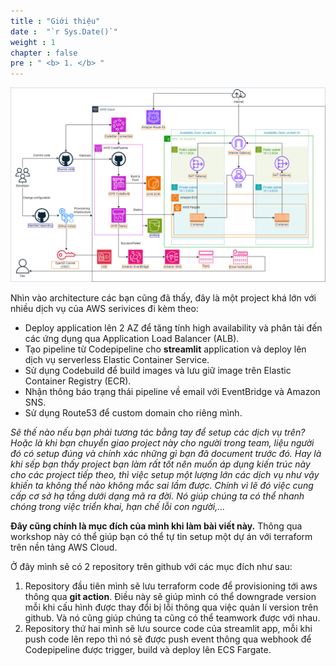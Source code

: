 ```yaml
---
title : "Giới thiệu"
date :  "`r Sys.Date()`" 
weight : 1 
chapter : false
pre : " <b> 1. </b> "
---
```

 
![IMAGE](/images/1-introduce/001-introduce.png)

Nhìn vào architecture các bạn cũng đã thấy, đây là một project khá lớn với nhiều dịch vụ của AWS serivices đi kèm theo:
- Deploy application lên 2 AZ để tăng tính high availability và phân tải đến các ứng dụng qua Application Load Balancer (ALB).
- Tạo pipeline từ Codepipeline cho **streamlit** application và deploy lên dịch vụ serverless Elastic Container Service.
- Sử dụng Codebuild để build images và lưu giữ image trên Elastic Container Registry (ECR).
- Nhận thông báo trạng thái pipeline về email với EventBridge và Amazon SNS.
- Sử dụng Route53 để custom domain cho riêng mình.

*Sẽ thế nào nếu bạn phải tương tác bằng tay để setup các dịch vụ trên? Hoặc là khi bạn chuyển giao project này cho người trong team, liệu người đó có setup đúng và chính xác những gì bạn đã document trước đó. Hay là khi sếp bạn thấy project bạn làm rất tốt nên muốn áp dụng kiến trúc này cho các project tiếp theo, thì việc setup một lượng lớn các dịch vụ như vậy khiến ta không thể nào không mắc sai lầm được.
Chính vì lẽ đó việc cung cấp cơ sở hạ tầng dưới dạng mã ra đời. Nó giúp chúng ta có thể nhanh chóng trong việc triển khai, hạn chế lỗi con người,...*

**Đây cũng chính là mục đích của mình khi làm bài viết này.** Thông qua workshop này có thể giúp bạn có thể tự tin setup một dự án với terraform trên nền tảng AWS Cloud.

Ở đây mình sẽ có 2 repository trên github với các mục đích như sau:
1. Repository đầu tiên mình sẽ lưu terraform code để provisioning tới aws thông qua **git action**. Điều này sẽ giúp mình có thể downgrade version mỗi khi cấu hình được thay đổi bị lỗi thông qua việc quản lí version trên github. Và nó cũng giúp chúng ta cũng có thể teamwork được với nhau.
2. Repository thứ hai mình sẽ lưu source code của streamlit app, mỗi khi push code lên repo thì nó sẽ được push event thông qua webhook để Codepipeline được trigger, build và deploy lên ECS Fargate.



